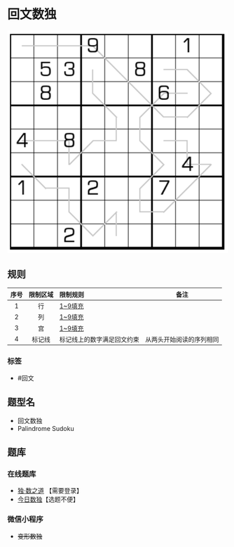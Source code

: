 # 回文数独
<!-- START doctoc generated TOC please keep comment here to allow auto update -->
<!-- DON'T EDIT THIS SECTION, INSTEAD RE-RUN doctoc TO UPDATE -->

<!-- END doctoc generated TOC please keep comment here to allow auto update -->

![题](../../../../images/sudoku/回文数独.png)

## 规则

| 序号  | 限制区域 | 限制规则          | 备注           |
|:---:|:----:|:--------------|--------------|
|  1  |  行   | [1~9填充]       |              |
|  2  |  列   | [1~9填充]       |              |
|  3  |  宫   | [1~9填充]       |              |
|  4  | 标记线  | 标记线上的数字满足回文约束 | 从两头开始阅读的序列相同 |

### 标签

- #回文

## 题型名

- 回文数独
- Palindrome Sudoku

## 题库

### 在线题库

- [独·数之道](http://www.sudokufans.org.cn/lx/game.index.php?type=hw) 【需要登录】
- [今日数独]【选题不便】

[今日数独]: https://cn.sudoku.today/g-palindrome-sudoku/

### 微信小程序

- ~~变形数独~~

[1~9填充]: ../../../../rules/rules.md#1to9填充
